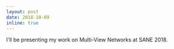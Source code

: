 ```yaml
---
layout: post
date: 2018-10-09
inline: true
---
```

I'll be presenting my work on Multi-View Networks at SANE 2018.
